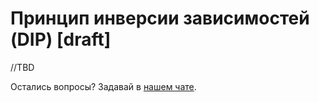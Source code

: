 # Принцип инверсии зависимостей (DIP) [draft]

//TBD

Остались вопросы? Задавай в [нашем чате](https://t.me/technicalexcellenceru).
